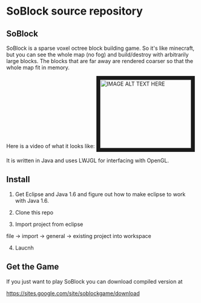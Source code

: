 # SoBlock source repository

## SoBlock

SoBlock is a sparse voxel octree block building game. So it's like minecraft, but you can see the whole map (no fog) and build/destroy with arbitrarily large blocks. The blocks that are far away are rendered coarser so that the whole map fit in memory.

Here is a video of what it looks like:
<a href="http://www.youtube.com/watch?feature=player_embedded&v=qdXPuQb8uI4" target="_blank"><img src="http://img.youtube.com/vi/qdXPuQb8uI4/0.jpg" 
alt="IMAGE ALT TEXT HERE" width="240" height="180" border="10" /></a>

It is written in Java and uses LWJGL for interfacing with OpenGL.

## Install

1. Get Eclipse and Java 1.6 and figure out how to make eclipse to work with Java 1.6.

2. Clone this repo

3. Import project from eclipse

file -> import -> general -> existing project into workspace

4. Laucnh
 
## Get the Game

If you just want to play SoBlock you can download compiled version at

https://sites.google.com/site/soblockgame/download
